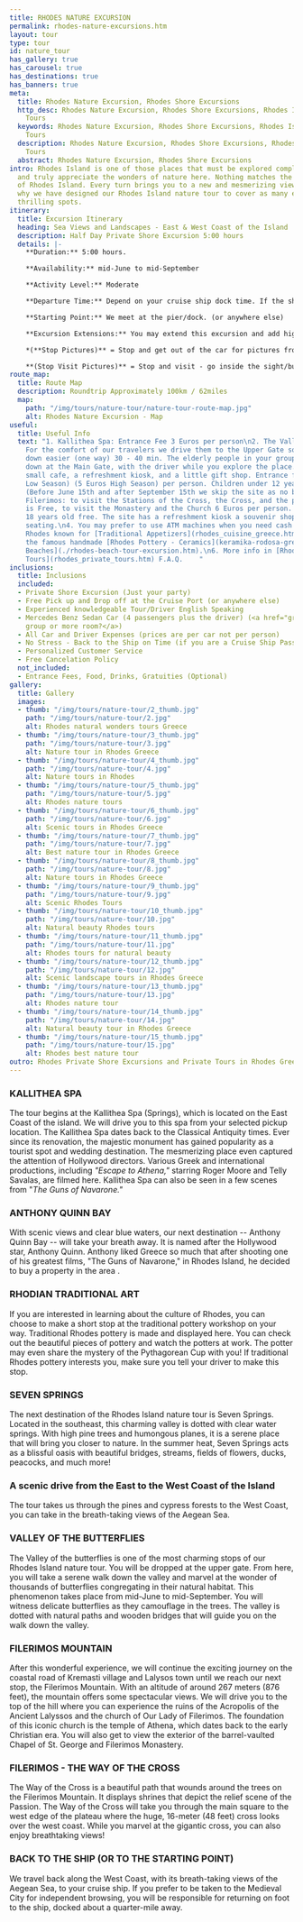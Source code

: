```yaml
---
title: RHODES NATURE EXCURSION
permalink: rhodes-nature-excursions.htm
layout: tour
type: tour
id: nature_tour
has_gallery: true
has_carousel: true
has_destinations: true
has_banners: true
meta:
  title: Rhodes Nature Excursion, Rhodes Shore Excursions
  http_desc: Rhodes Nature Excursion, Rhodes Shore Excursions, Rhodes Island Nature
    Tours
  keywords: Rhodes Nature Excursion, Rhodes Shore Excursions, Rhodes Island Nature
    Tours
  description: Rhodes Nature Excursion, Rhodes Shore Excursions, Rhodes Island Nature
    Tours
  abstract: Rhodes Nature Excursion, Rhodes Shore Excursions
intro: Rhodes Island is one of those places that must be explored completely to witness
  and truly appreciate the wonders of nature here. Nothing matches the natural beauty
  of Rhodes Island. Every turn brings you to a new and mesmerizing view, which is
  why we have designed our Rhodes Island nature tour to cover as many exciting and
  thrilling spots.
itinerary:
  title: Excursion Itinerary
  heading: Sea Views and Landscapes - East & West Coast of the Island
  description: Half Day Private Shore Excursion 5:00 hours
  details: |-
    **Duration:** 5:00 hours.

    **Availability:** mid-June to mid-September

    **Activity Level:** Moderate

    **Departure Time:** Depend on your cruise ship dock time. If the ship arrives late into port, we'll adjust our schedules, and the rental time will start from the moment you meet your driver.

    **Starting Point:** We meet at the pier/dock. (or anywhere else)

    **Excursion Extensions:** You may extend this excursion and add highlights

    *(**Stop Pictures)** = Stop and get out of the car for pictures from outside of the Sight/building

    **(Stop Visit Pictures)** = Stop and visit - go inside the sight/building for pictures
route_map:
  title: Route Map
  description: Roundtrip Approximately 100km / 62miles
  map:
    path: "/img/tours/nature-tour/nature-tour-route-map.jpg"
    alt: Rhodes Nature Excursion - Map
useful:
  title: Useful Info
  text: "1. Kallithea Spa: Entrance Fee 3 Euros per person\n2. The Valley of the Butterflies.
    For the comfort of our travelers we drive them to the Upper Gate so they can walk
    down easier (one way) 30 - 40 min. The elderly people in your group they can wait
    down at the Main Gate, with the driver while you explore the place. There is a
    small cafe, a refreshment kiosk, and a little gift shop. Entrance fee: (3 Euros
    Low Season) (5 Euros High Season) per person. Children under 12 years old Free.
    (Before June 15th and after September 15th we skip the site as no butterflies)\n3.
    Filerimos: to visit the Stations of the Cross, the Cross, and the panoramic vista
    is Free, to visit the Monastery and the Church 6 Euros per person. Children under
    18 years old free. The site has a refreshment kiosk a souvenir shop and shady
    seating.\n4. You may prefer to use ATM machines when you need cash. ATMs are everywhere.\n5.
    Rhodes known for [Traditional Appetizers](rhodes_cuisine_greece.htm), desserts, [Wines](wine_tours_greece.htm),
    the famous handmade [Rhodes Pottery - Ceramics](keramika-rodosa-gretsiya.htm) and the beautiful [Rhodes
    Beaches](./rhodes-beach-tour-excursion.htm).\n6. More info in [Rhodes Private
    Tours](rhodes_private_tours.htm) F.A.Q.    "
inclusions:
  title: Inclusions
  included:
  - Private Shore Excursion (Just your party)
  - Free Pick up and Drop off at the Cruise Port (or anywhere else)
  - Experienced knowledgeable Tour/Driver English Speaking
  - Mercedes Benz Sedan Car (4 passengers plus the driver) (<a href="groups.htm">bigger
    group or more room?</a>)
  - All Car and Driver Expenses (prices are per car not per person)
  - No Stress - Back to the Ship on Time (if you are a Cruise Ship Passenger)
  - Personalized Customer Service
  - Free Cancelation Policy
  not_included:
  - Entrance Fees, Food, Drinks, Gratuities (Optional)
gallery:
  title: Gallery
  images:
  - thumb: "/img/tours/nature-tour/2_thumb.jpg"
    path: "/img/tours/nature-tour/2.jpg"
    alt: Rhodes natural wonders tours Greece
  - thumb: "/img/tours/nature-tour/3_thumb.jpg"
    path: "/img/tours/nature-tour/3.jpg"
    alt: Nature tour in Rhodes Greece
  - thumb: "/img/tours/nature-tour/4_thumb.jpg"
    path: "/img/tours/nature-tour/4.jpg"
    alt: Nature tours in Rhodes
  - thumb: "/img/tours/nature-tour/5_thumb.jpg"
    path: "/img/tours/nature-tour/5.jpg"
    alt: Rhodes nature tours
  - thumb: "/img/tours/nature-tour/6_thumb.jpg"
    path: "/img/tours/nature-tour/6.jpg"
    alt: Scenic tours in Rhodes Greece
  - thumb: "/img/tours/nature-tour/7_thumb.jpg"
    path: "/img/tours/nature-tour/7.jpg"
    alt: Best nature tour in Rhodes Greece
  - thumb: "/img/tours/nature-tour/8_thumb.jpg"
    path: "/img/tours/nature-tour/8.jpg"
    alt: Nature tours in Rhodes Greece
  - thumb: "/img/tours/nature-tour/9_thumb.jpg"
    path: "/img/tours/nature-tour/9.jpg"
    alt: Scenic Rhodes Tours
  - thumb: "/img/tours/nature-tour/10_thumb.jpg"
    path: "/img/tours/nature-tour/10.jpg"
    alt: Natural beauty Rhodes tours
  - thumb: "/img/tours/nature-tour/11_thumb.jpg"
    path: "/img/tours/nature-tour/11.jpg"
    alt: Rhodes tours for natural beauty
  - thumb: "/img/tours/nature-tour/12_thumb.jpg"
    path: "/img/tours/nature-tour/12.jpg"
    alt: Scenic landscape tours in Rhodes Greece
  - thumb: "/img/tours/nature-tour/13_thumb.jpg"
    path: "/img/tours/nature-tour/13.jpg"
    alt: Rhodes nature tour
  - thumb: "/img/tours/nature-tour/14_thumb.jpg"
    path: "/img/tours/nature-tour/14.jpg"
    alt: Natural beauty tour in Rhodes Greece
  - thumb: "/img/tours/nature-tour/15_thumb.jpg"
    path: "/img/tours/nature-tour/15.jpg"
    alt: Rhodes best nature tour
outro: Rhodes Private Shore Excursions and Private Tours in Rhodes Greece
---
```


### KALLITHEA SPA

The tour begins at the Kallithea Spa (Springs), which is located on the East Coast of the island. We will drive you to this spa from your selected pickup location. The Kallithea Spa dates back to the Classical Antiquity times. Ever since its renovation, the majestic monument has gained popularity as a tourist spot and wedding destination.   The mesmerizing place even captured the attention of Hollywood directors. Various Greek and international productions, including *"Escape to Athena,"* starring Roger Moore and Telly Savalas, are filmed here. Kallithea Spa can also be seen in a few scenes from "*The Guns of Navarone."*

### ANTHONY QUINN BAY

With scenic views and clear blue waters, our next destination -- Anthony Quinn Bay -- will take your breath away. It is named after the Hollywood star, Anthony Quinn. Anthony liked Greece so much that after shooting one of his greatest films, "The Guns of Navarone," in Rhodes Island, he decided to buy a property in the area .

### RHODIAN TRADITIONAL ART

If you are interested in learning about the culture of Rhodes, you can choose to make a short stop at the traditional pottery workshop on your way. Traditional Rhodes pottery is made and displayed here. You can check out the beautiful pieces of pottery and watch the potters at work. The potter may even share the mystery of the Pythagorean Cup with you! If traditional Rhodes pottery interests you, make sure you tell your driver to make this stop.

### SEVEN SPRINGS

The next destination of the Rhodes Island nature tour is Seven Springs. Located in the southeast, this charming valley is dotted with clear water springs. With high pine trees and humongous planes, it is a serene place that will bring you closer to nature. In the summer heat, Seven Springs acts as a blissful oasis with beautiful bridges, streams, fields of flowers, ducks, peacocks, and much more!

### A scenic drive from the East to the West Coast of the Island 

The tour takes us through the pines and cypress forests to the West Coast, you can take in the breath-taking views of the Aegean Sea.

### VALLEY OF THE BUTTERFLIES

The Valley of the butterflies is one of the most charming stops of our Rhodes Island nature tour. You will be dropped at the upper gate. From here, you will take a serene walk down the valley and marvel at the wonder of thousands of butterflies congregating in their natural habitat. This phenomenon takes place from mid-June to mid-September. You will witness delicate butterflies as they camouflage in the trees. The valley is dotted with natural paths and wooden bridges that will guide you on the walk down the valley.

### FILERIMOS MOUNTAIN

After this wonderful experience, we will continue the exciting journey on the coastal road of Kremasti village and Lalysos town until we reach our next stop, the Filerimos Mountain. With an altitude of around 267 meters (876 feet), the mountain offers some spectacular views. We will drive you to the top of the hill where you can experience the ruins of the Acropolis of the Ancient Lalyssos and the church of Our Lady of Filerimos. The foundation of this iconic church is the temple of Athena, which dates back to the early Christian era. You will also get to view the exterior of the barrel-vaulted Chapel of St. George and Filerimos Monastery.

### FILERIMOS - THE WAY OF THE CROSS

The Way of the Cross is a beautiful path that wounds around the trees on the Filerimos Mountain. It displays shrines that depict the relief scene of the Passion. The Way of the Cross will take you through the main square to the west edge of the plateau where the huge, 16-meter (48 feet) cross looks over the west coast. While you marvel at the gigantic cross, you can also enjoy breathtaking views!

### BACK TO THE SHIP (OR TO THE STARTING POINT)

We travel back along the West Coast, with its breath-taking views of the Aegean Sea, to your cruise ship. If you prefer to be taken to the Medieval City for independent browsing, you will be responsible for returning on foot to the ship, docked about a quarter-mile away.